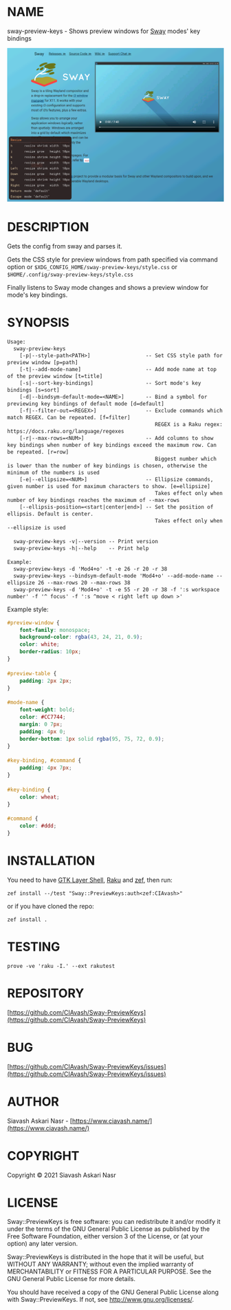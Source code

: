 NAME
====

sway-preview-keys - Shows preview windows for [Sway](https://swaywm.org/) modes' key bindings

![screenshot of sway-preview-keys](screenshots/sway-preview-keys.png)

DESCRIPTION
===========

Gets the config from sway and parses it.

Gets the CSS style for preview windows from path specified via command option or `$XDG_CONFIG_HOME/sway-preview-keys/style.css` or `$HOME/.config/sway-preview-keys/style.css`

Finally listens to Sway mode changes and shows a preview window for mode's key bindings.

SYNOPSIS
========

    Usage:
      sway-preview-keys
        [-p|--style-path<PATH>]                  -- Set CSS style path for preview window [p=path]
        [-t|--add-mode-name]                     -- Add mode name at top of the preview window [t=title]
        [-s|--sort-key-bindings]                 -- Sort mode's key bindings [s=sort]
        [-d|--bindsym-default-mode=<NAME>]       -- Bind a symbol for previewing key bindings of default mode [d=default]
        [-f|--filter-out=<REGEX>]                -- Exclude commands which match REGEX. Can be repeated. [f=filter]
                                                    REGEX is a Raku regex: https://docs.raku.org/language/regexes
        [-r|--max-rows=<NUM>]                    -- Add columns to show key bindings when number of key bindings exceed the maximum row. Can be repeated. [r=row]
                                                    Biggest number which is lower than the number of key bindings is chosen, otherwise the minimum of the numbers is used
        [-e|--ellipsize=<NUM>]                   -- Ellipsize commands, given number is used for maximum characters to show. [e=ellipsize]
                                                    Takes effect only when number of key bindings reaches the maximum of --max-rows
        [--ellipsis-position=<start|center|end>] -- Set the position of ellipsis. Default is center.
                                                    Takes effect only when --ellipsize is used

      sway-preview-keys -v|--version -- Print version
      sway-preview-keys -h|--help    -- Print help

    Example:
      sway-preview-keys -d 'Mod4+o' -t -e 26 -r 20 -r 38
      sway-preview-keys --bindsym-default-mode 'Mod4+o' --add-mode-name --ellipsize 26 --max-rows 20 --max-rows 38
      sway-preview-keys -d 'Mod4+o' -t -e 55 -r 20 -r 38 -f ':s workspace number' -f '^ focus' -f ':s ^move < right left up down >'

Example style:

```css
#preview-window {
    font-family: monospace;
    background-color: rgba(43, 24, 21, 0.9);
    color: white;
    border-radius: 10px;
}

#preview-table {
    padding: 2px 2px;
}

#mode-name {
    font-weight: bold;
    color: #CC7744;
    margin: 0 7px;
    padding: 4px 0;
    border-bottom: 1px solid rgba(95, 75, 72, 0.9);
}

#key-binding, #command {
    padding: 4px 7px;
}

#key-binding {
    color: wheat;
}

#command {
    color: #ddd;
}
```

INSTALLATION
============

You need to have [GTK Layer Shell](https://github.com/wmww/gtk-layer-shell), [Raku](https://www.raku-lang.ir/en) and [zef](https://github.com/ugexe/zef), then run:

```console
zef install --/test "Sway::PreviewKeys:auth<zef:CIAvash>"
```

or if you have cloned the repo:

```console
zef install .
```

TESTING
=======

```console
prove -ve 'raku -I.' --ext rakutest
```

REPOSITORY
==========

[https://github.com/CIAvash/Sway-PreviewKeys](https://github.com/CIAvash/Sway-PreviewKeys)

BUG
===

[https://github.com/CIAvash/Sway-PreviewKeys/issues](https://github.com/CIAvash/Sway-PreviewKeys/issues)

AUTHOR
======

Siavash Askari Nasr - [https://www.ciavash.name/](https://www.ciavash.name/)

COPYRIGHT
=========

Copyright © 2021 Siavash Askari Nasr

LICENSE
=======

Sway::PreviewKeys is free software: you can redistribute it and/or modify it under the terms of the GNU General Public License as published by the Free Software Foundation, either version 3 of the License, or (at your option) any later version.

Sway::PreviewKeys is distributed in the hope that it will be useful, but WITHOUT ANY WARRANTY; without even the implied warranty of MERCHANTABILITY or FITNESS FOR A PARTICULAR PURPOSE. See the GNU General Public License for more details.

You should have received a copy of the GNU General Public License along with Sway::PreviewKeys. If not, see <http://www.gnu.org/licenses/>.

